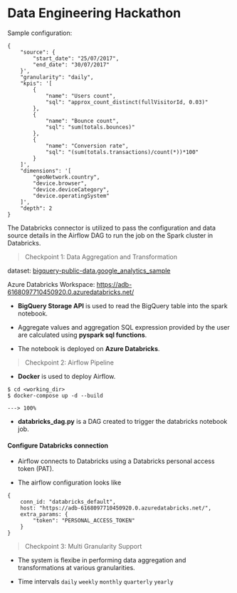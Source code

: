 # Data Engineering Hackathon

Sample configuration:
```console
{
    "source": {
        "start_date": "25/07/2017",
        "end_date": "30/07/2017"
    }',
    "granularity": "daily",
    "kpis": '[
        {
            "name": "Users count",
            "sql": "approx_count_distinct(fullVisitorId, 0.03)"
        },
        {
            "name": "Bounce count",
            "sql": "sum(totals.bounces)"
        },
        {
            "name": "Conversion rate",
            "sql": "(sum(totals.transactions)/count(*))*100"
        }
    ]',
    "dimensions": '[
        "geoNetwork.country",
        "device.browser",
        "device.deviceCategory",
        "device.operatingSystem"
    ]',
    "depth": 2
}
```

The Databricks connector is utilized to pass the configuration and data source details in the Airflow DAG to run the job on the Spark cluster in Databricks.


> Checkpoint 1: Data Aggregation and Transformation

dataset: <a href="https://console.cloud.google.com/marketplace/product/obfuscated-ga360-data/obfuscated-ga360-data?project=lexical-script-761" target="_blank">bigquery-public-data.google_analytics_sample</a>

Azure Databricks Workspace: https://adb-6168097710450920.0.azuredatabricks.net/

* **BigQuery Storage API** is used to read the BigQuery table into the spark notebook. 

* Aggregate values and aggregation SQL expression provided by the user are calculated using **pyspark sql functions**.

* The notebook is deployed on **Azure Databricks**. 

> Checkpoint 2: Airflow Pipeline

* **Docker** is used to deploy Airflow.

```console
$ cd <working_dir>
$ docker-compose up -d --build

---> 100%
```
* **databricks_dag.py** is a DAG created to trigger the databricks notebook job.

#### Configure Databricks connection

* Airflow connects to Databricks using a Databricks personal access token (PAT).

* The airflow configuration looks like
```console
{
    conn_id: "databricks_default",
    host: "https://adb-6168097710450920.0.azuredatabricks.net/",
    extra_params: {
        "token": "PERSONAL_ACCESS_TOKEN"
    }
}
```

> Checkpoint 3: Multi Granularity Support

* The system is flexibe in performing data aggregation and transformations at various granularities. 

* Time intervals
```daily``` 
```weekly``` 
```monthly``` 
```quarterly``` 
```yearly```


